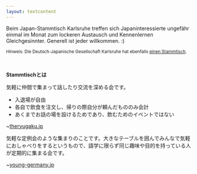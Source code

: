 ```yaml
---
layout: textcontent
---
```


Beim Japan-Stammtisch Karlsruhe treffen sich Japaninteressierte ungefähr einmal im Monat zum lockeren Austausch und Kennenlernen Gleichgesinnter. Generell ist jeder willkommen. :)

<small>Hinweis: Die Deutsch-Japanische Gesellschaft Karlsruhe hat ebenfalls [einen Stammtisch](https://www.djg-karlsruhe.de/).</small>

<br>

**Stammtischとは**

気軽に仲間で集まって話したり交流を深める会です。

* 入退場が自由
* 各自で飲食を注文し、帰りの際自分が頼んだもののみ会計
* あくまでお話の場を設けるためであり、飲むためのイベントではない

~[theryugaku.jp](https://theryugaku.jp/3111/)


気軽な定例会のような集まりのことです。大きなテーブルを囲んでみんなで気軽におしゃべりをするというもので、語学に限らず同じ趣味や目的を持っている人が定期的に集まる会です。

~[young-germany.jp](https://young-germany.jp/2015/12/stammtisch/)
